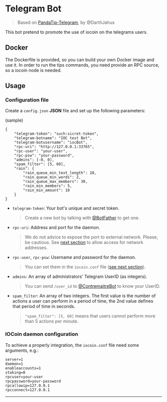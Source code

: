 # Telegram Bot
> Based on [PandaTip-Telegram](https://github.com/DarthJahus/PandaTip-Telegram), by @DarthJahus

This bot pretend to promote the use of iocoin on the telegrams users.

## Docker

The Dockerfile is provided, so you can build your own Docker image and use it. In order to run the tips commands, you need provide an RPC source, so a iocoin node is needed.

## Usage

### Configuration file

Create a `config.json` **JSON** file and set up the following parameters:

(sample)
 
    {
    	"telegram-token": "such:sicret-token",
    	"telegram-botname": "IOC test Bot",
    	"telegram-botusername": "iocBot",
    	"rpc-uri": "http://127.0.0.1:33765",
    	"rpc-user": "your-user",
    	"rpc-psw": "your-password",
    	"admins": [-0, 0],
    	"spam_filter": [5, 60],
    	"rain": {
    	    "rain_queue_min_text_length": 10,
    	    "rain_queue_min_words": 2,
    	    "rain_queue_max_members": 30,
    	    "rain_min_members": 5,
    	    "rain_min_amount": 10
    	}
    }

* `telegram-token`: Your bot's unique and secret token.
  > Create a new bot by talking with [@BotFather](https://t.me/BotFather) to get one. 
* `rpc-uri`: Address and port for the daemon.
  > We do not advice to expose the port to external network. Please, be cautious.
  > See [next section](#IOCoin-daemon-configuration) to allow access for network addresses.
* `rpc-user`, `rpc-psw`: Username and password for the daemon.
  > You can set them in the `iocoin.conf` file ([see next section](#IOCoin-daemon-configuration)).
* `admins`: An array of administrators' Telegram UserID (as integers).
  > You can send `/user_id` to [@ContremaitreBot](https://t.me/ContremaitreBot) to know your UserID.
* `spam_filter`: An array of two integers. The first value is the number of actions a user can perform in a period of time, the 2nd value defines that period of time in seconds.
  > `"spam_filter": [5, 60]` means that users cannot perform more than 5 actions per minute.


### IOCoin daemon configuration

To achieve a properly integration, the `iocoin.conf` file need some arguments, e.g.:

    server=1
    daemon=1
    enableaccounts=1
    staking=0
    rpcuser=your-user
    rpcpassword=your-password
    rpcallowip=127.0.0.1
    rpcconnect=127.0.0.1

---